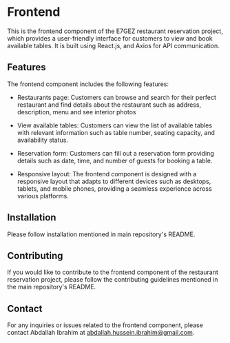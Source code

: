 # Frontend

This is the frontend component of the E7GEZ restaurant reservation project, which provides a user-friendly interface for customers to view and book available tables. It is built using React.js, and Axios for API communication.

## Features
The frontend component includes the following features:

* Restaurants page: Customers can browse and search for their perfect restaurant and find details about the restaurant such as address, description, menu and see interior photos

* View available tables: Customers can view the list of available tables with relevant information such as table number, seating capacity, and availability status.

* Reservation form: Customers can fill out a reservation form providing details such as date, time, and number of guests for booking a table.

* Responsive layout: The frontend component is designed with a responsive layout that adapts to different devices such as desktops, tablets, and mobile phones, providing a seamless experience across various platforms.

## Installation

Please follow installation mentioned in main repository's README.

## Contributing 

If you would like to contribute to the frontend component of the restaurant reservation project, please follow the contributing guidelines mentioned in the main repository's README.

## Contact
For any inquiries or issues related to the frontend component, please contact Abdallah Ibrahim at abdallah.hussein.ibrahim@gmail.com.
